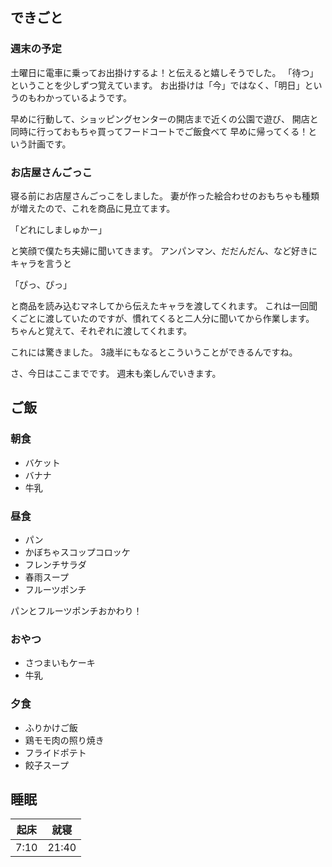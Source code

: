 ## できごと
### 週末の予定
土曜日に電車に乗ってお出掛けするよ！と伝えると嬉しそうでした。
「待つ」ということを少しずつ覚えています。
お出掛けは「今」ではなく、「明日」というのもわかっているようです。

早めに行動して、ショッピングセンターの開店まで近くの公園で遊び、
開店と同時に行っておもちゃ買ってフードコートでご飯食べて
早めに帰ってくる！という計画です。

### お店屋さんごっこ
寝る前にお店屋さんごっこをしました。
妻が作った絵合わせのおもちゃも種類が増えたので、これを商品に見立てます。

「どれにしましゅかー」

と笑顔で僕たち夫婦に聞いてきます。
アンパンマン、だだんだん、など好きにキャラを言うと

「ぴっ、ぴっ」

と商品を読み込むマネしてから伝えたキャラを渡してくれます。
これは一回聞くごとに渡していたのですが、慣れてくると二人分に聞いてから作業します。
ちゃんと覚えて、それぞれに渡してくれます。

これには驚きました。
3歳半にもなるとこういうことができるんですね。

さ、今日はここまでです。
週末も楽しんでいきます。

## ご飯

### 朝食
- バケット
- バナナ
- 牛乳

### 昼食
- パン
- かぼちゃスコップコロッケ
- フレンチサラダ
- 春雨スープ
- フルーツポンチ

パンとフルーツポンチおかわり！

### おやつ
- さつまいもケーキ
- 牛乳

### 夕食
- ふりかけご飯
- 鶏モモ肉の照り焼き
- フライドポテト
- 餃子スープ

## 睡眠
|起床|就寝|
|-|-|
|7:10|21:40|
